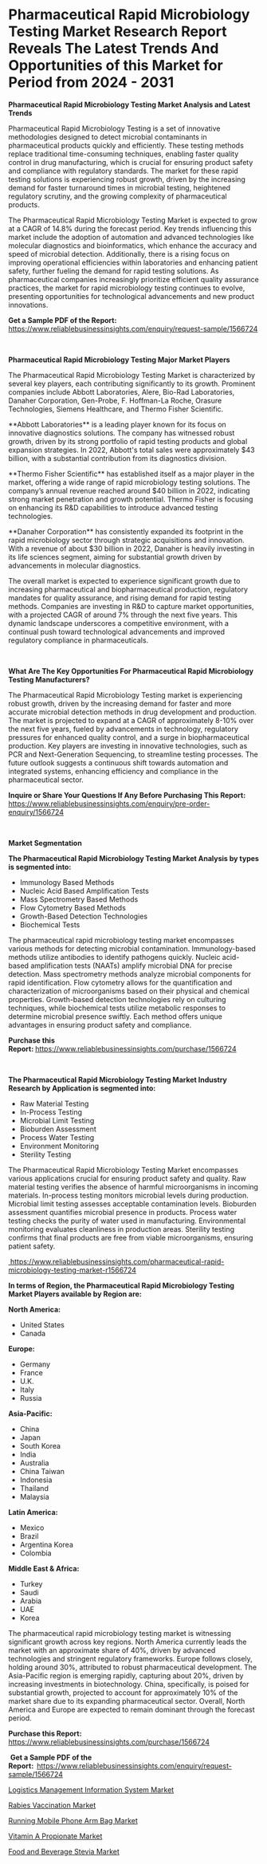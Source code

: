 <p><h1>Pharmaceutical Rapid Microbiology Testing Market Research Report Reveals The Latest Trends And Opportunities of this Market for Period from 2024 - 2031</h1></p><p><strong>Pharmaceutical Rapid Microbiology Testing Market Analysis and Latest Trends</strong></p>
<p><p>Pharmaceutical Rapid Microbiology Testing is a set of innovative methodologies designed to detect microbial contaminants in pharmaceutical products quickly and efficiently. These testing methods replace traditional time-consuming techniques, enabling faster quality control in drug manufacturing, which is crucial for ensuring product safety and compliance with regulatory standards. The market for these rapid testing solutions is experiencing robust growth, driven by the increasing demand for faster turnaround times in microbial testing, heightened regulatory scrutiny, and the growing complexity of pharmaceutical products.</p><p>The Pharmaceutical Rapid Microbiology Testing Market is expected to grow at a CAGR of 14.8% during the forecast period. Key trends influencing this market include the adoption of automation and advanced technologies like molecular diagnostics and bioinformatics, which enhance the accuracy and speed of microbial detection. Additionally, there is a rising focus on improving operational efficiencies within laboratories and enhancing patient safety, further fueling the demand for rapid testing solutions. As pharmaceutical companies increasingly prioritize efficient quality assurance practices, the market for rapid microbiology testing continues to evolve, presenting opportunities for technological advancements and new product innovations.</p></p>
<p><strong>Get a Sample PDF of the Report:&nbsp;</strong> <a href="https://www.reliablebusinessinsights.com/enquiry/request-sample/1566724?utm_campaign=41&utm_medium=2&utm_source=Github&utm_content=ia&utm_term=07122024&utm_id=pharmaceutical-rapid-microbiology-testing">https://www.reliablebusinessinsights.com/enquiry/request-sample/1566724</a></p>
<p>&nbsp;</p>
<p><strong>Pharmaceutical Rapid Microbiology Testing Major Market Players</strong></p>
<p><p>The Pharmaceutical Rapid Microbiology Testing Market is characterized by several key players, each contributing significantly to its growth. Prominent companies include Abbott Laboratories, Alere, Bio-Rad Laboratories, Danaher Corporation, Gen-Probe, F. Hoffman-La Roche, Orasure Technologies, Siemens Healthcare, and Thermo Fisher Scientific.</p><p>**Abbott Laboratories** is a leading player known for its focus on innovative diagnostics solutions. The company has witnessed robust growth, driven by its strong portfolio of rapid testing products and global expansion strategies. In 2022, Abbott's total sales were approximately $43 billion, with a substantial contribution from its diagnostics division.</p><p>**Thermo Fisher Scientific** has established itself as a major player in the market, offering a wide range of rapid microbiology testing solutions. The company’s annual revenue reached around $40 billion in 2022, indicating strong market penetration and growth potential. Thermo Fisher is focusing on enhancing its R&D capabilities to introduce advanced testing technologies.</p><p>**Danaher Corporation** has consistently expanded its footprint in the rapid microbiology sector through strategic acquisitions and innovation. With a revenue of about $30 billion in 2022, Danaher is heavily investing in its life sciences segment, aiming for substantial growth driven by advancements in molecular diagnostics.</p><p>The overall market is expected to experience significant growth due to increasing pharmaceutical and biopharmaceutical production, regulatory mandates for quality assurance, and rising demand for rapid testing methods. Companies are investing in R&D to capture market opportunities, with a projected CAGR of around 7% through the next five years. This dynamic landscape underscores a competitive environment, with a continual push toward technological advancements and improved regulatory compliance in pharmaceuticals.</p></p>
<p>&nbsp;</p>
<p><strong>What Are The Key Opportunities For Pharmaceutical Rapid Microbiology Testing Manufacturers?</strong></p>
<p><p>The Pharmaceutical Rapid Microbiology Testing market is experiencing robust growth, driven by the increasing demand for faster and more accurate microbial detection methods in drug development and production. The market is projected to expand at a CAGR of approximately 8-10% over the next five years, fueled by advancements in technology, regulatory pressures for enhanced quality control, and a surge in biopharmaceutical production. Key players are investing in innovative technologies, such as PCR and Next-Generation Sequencing, to streamline testing processes. The future outlook suggests a continuous shift towards automation and integrated systems, enhancing efficiency and compliance in the pharmaceutical sector.</p></p>
<p><strong>Inquire or Share Your Questions If Any Before Purchasing This Report:</strong> <a href="https://www.reliablebusinessinsights.com/enquiry/pre-order-enquiry/1566724?utm_campaign=41&utm_medium=2&utm_source=Github&utm_content=ia&utm_term=07122024&utm_id=pharmaceutical-rapid-microbiology-testing">https://www.reliablebusinessinsights.com/enquiry/pre-order-enquiry/1566724</a></p>
<p>&nbsp;</p>
<p><strong>Market Segmentation</strong></p>
<p><strong>The Pharmaceutical Rapid Microbiology Testing Market Analysis by types is segmented into:</strong></p>
<p><ul><li>Immunology Based Methods</li><li>Nucleic Acid Based Amplification Tests</li><li>Mass Spectrometry Based Methods</li><li>Flow Cytometry Based Methods</li><li>Growth-Based Detection Technologies</li><li>Biochemical Tests</li></ul></p>
<p><p>The pharmaceutical rapid microbiology testing market encompasses various methods for detecting microbial contamination. Immunology-based methods utilize antibodies to identify pathogens quickly. Nucleic acid-based amplification tests (NAATs) amplify microbial DNA for precise detection. Mass spectrometry methods analyze microbial components for rapid identification. Flow cytometry allows for the quantification and characterization of microorganisms based on their physical and chemical properties. Growth-based detection technologies rely on culturing techniques, while biochemical tests utilize metabolic responses to determine microbial presence swiftly. Each method offers unique advantages in ensuring product safety and compliance.</p></p>
<p><strong>Purchase this Report:&nbsp;</strong><a href="https://www.reliablebusinessinsights.com/purchase/1566724?utm_campaign=41&utm_medium=2&utm_source=Github&utm_content=ia&utm_term=07122024&utm_id=pharmaceutical-rapid-microbiology-testing">https://www.reliablebusinessinsights.com/purchase/1566724</a></p>
<p>&nbsp;</p>
<p><strong>The Pharmaceutical Rapid Microbiology Testing Market Industry Research by Application is segmented into:</strong></p>
<p><ul><li>Raw Material Testing</li><li>In-Process Testing</li><li>Microbial Limit Testing</li><li>Bioburden Assessment</li><li>Process Water Testing</li><li>Environment Monitoring</li><li>Sterility Testing</li></ul></p>
<p><p>The Pharmaceutical Rapid Microbiology Testing Market encompasses various applications crucial for ensuring product safety and quality. Raw material testing verifies the absence of harmful microorganisms in incoming materials. In-process testing monitors microbial levels during production. Microbial limit testing assesses acceptable contamination levels. Bioburden assessment quantifies microbial presence in products. Process water testing checks the purity of water used in manufacturing. Environmental monitoring evaluates cleanliness in production areas. Sterility testing confirms that final products are free from viable microorganisms, ensuring patient safety.</p></p>
<p><a href="https://www.reliablebusinessinsights.com/pharmaceutical-rapid-microbiology-testing-market-r1566724?utm_campaign=41&utm_medium=2&utm_source=Github&utm_content=ia&utm_term=07122024&utm_id=pharmaceutical-rapid-microbiology-testing">&nbsp;https://www.reliablebusinessinsights.com/pharmaceutical-rapid-microbiology-testing-market-r1566724</a></p>
<p><strong>In terms of Region, the Pharmaceutical Rapid Microbiology Testing Market Players available by Region are:</strong></p>
<p>
    <p> <strong> North America: </strong>
        <ul>
            <li>United States</li>
            <li>Canada</li>
        </ul>
        </p> 
    <p> <strong> Europe: </strong>
        <ul>
            <li>Germany</li>
            <li>France</li>
            <li>U.K.</li>
            <li>Italy</li>
            <li>Russia</li>
        </ul>
        </p> 
    <p> <strong> Asia-Pacific: </strong>
        <ul>
            <li>China</li>
            <li>Japan</li>
            <li>South Korea</li>
            <li>India</li>
            <li>Australia</li>
            <li>China Taiwan</li>
            <li>Indonesia</li>
            <li>Thailand</li>
            <li>Malaysia</li>
        </ul>
        </p> 
    <p> <strong> Latin America: </strong>
        <ul>
            <li>Mexico</li>
            <li>Brazil</li>
            <li>Argentina Korea</li>
            <li>Colombia</li>
        </ul>
        </p> 
    <p> <strong> Middle East & Africa: </strong>
        <ul>
            <li>Turkey</li>
            <li>Saudi</li>
            <li>Arabia</li>
            <li>UAE</li>
            <li>Korea</li>
        </ul>
    </p>
    </p>
<p><p>The pharmaceutical rapid microbiology testing market is witnessing significant growth across key regions. North America currently leads the market with an approximate share of 40%, driven by advanced technologies and stringent regulatory frameworks. Europe follows closely, holding around 30%, attributed to robust pharmaceutical development. The Asia-Pacific region is emerging rapidly, capturing about 20%, driven by increasing investments in biotechnology. China, specifically, is poised for substantial growth, projected to account for approximately 10% of the market share due to its expanding pharmaceutical sector. Overall, North America and Europe are expected to remain dominant through the forecast period.</p></p>
<p><strong>Purchase this Report: </strong><a href="https://www.reliablebusinessinsights.com/purchase/1566724?utm_campaign=41&utm_medium=2&utm_source=Github&utm_content=ia&utm_term=07122024&utm_id=pharmaceutical-rapid-microbiology-testing">https://www.reliablebusinessinsights.com/purchase/1566724</a></p>
<p>&nbsp;<strong>Get a Sample PDF of the Report:&nbsp;&nbsp;</strong><a href="https://www.reliablebusinessinsights.com/enquiry/request-sample/1566724?utm_campaign=41&utm_medium=2&utm_source=Github&utm_content=ia&utm_term=07122024&utm_id=pharmaceutical-rapid-microbiology-testing">https://www.reliablebusinessinsights.com/enquiry/request-sample/1566724</a></p>
<p><strong></strong></p>
<p><p><a href="https://www.linkedin.com/pulse/logistics-management-information-system-market-size-projected-kzkcf?utm_campaign=41&utm_medium=2&utm_source=Github&utm_content=ia&utm_term=07122024&utm_id=pharmaceutical-rapid-microbiology-testing">Logistics Management Information System Market</a></p><p><a href="https://www.linkedin.com/pulse/future-trends-competition-rabies-vaccination-market-projected-gzqne?utm_campaign=41&utm_medium=2&utm_source=Github&utm_content=ia&utm_term=07122024&utm_id=pharmaceutical-rapid-microbiology-testing">Rabies Vaccination Market</a></p><p><a href="https://issuu.com/reportprime-2/docs/running-mobile-phone-arm-bag-market-size-2030.pptx?utm_campaign=41&utm_medium=2&utm_source=Github&utm_content=ia&utm_term=07122024&utm_id=pharmaceutical-rapid-microbiology-testing">Running Mobile Phone Arm Bag Market</a></p><p><a href="https://issuu.com/reportprime-2/docs/vitamin-a-propionate-market-size-2030.pptx?utm_campaign=41&utm_medium=2&utm_source=Github&utm_content=ia&utm_term=07122024&utm_id=pharmaceutical-rapid-microbiology-testing">Vitamin A Propionate Market</a></p><p><a href="https://github.com/nicoletavirag/Market-Research-Report-List-5/blob/main/food-and-beverage-stevia-market.md?utm_campaign=41&utm_medium=2&utm_source=Github&utm_content=ia&utm_term=07122024&utm_id=pharmaceutical-rapid-microbiology-testing">Food and Beverage Stevia Market</a></p></p>